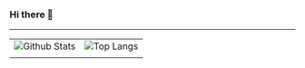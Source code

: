 ### Hi there 👋
---

|||
|---|---|
|![Github Stats](https://github-readme-stats.vercel.app/api?username=agussmkertjhaan&show_icons=true&hide_border=true&theme=dark&count_private=true)|![Top Langs](https://github-readme-stats.vercel.app/api/top-langs/?username=agussmkertjhaan&layout=compact&langs_count=8&hide_border=true&theme=dark&count_private=true&hide=html,css,scss,makefile)|
|||
